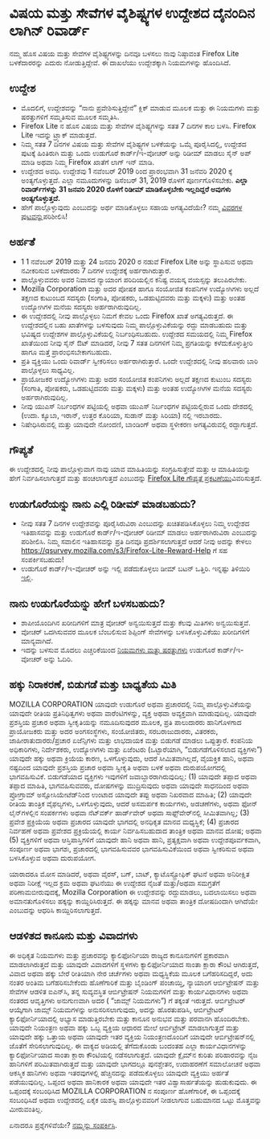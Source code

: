 # ವಿಷಯ ಮತ್ತು ಸೇವೆಗಳ ವೈಶಿಷ್ಟ್ಯಗಳ ಉದ್ದೇಶದ ದೈನಂದಿನ ಲಾಗಿನ್ ರಿವಾರ್ಡ್

ನಮ್ಮ ಹೊಸ ವಿಷಯ ಮತ್ತು ಸೇವೆಗಳ ವೈಶಿಷ್ಟ್ಯಗಳನ್ನು ದಿನವೂ ಬಳಸಲು ನಾವು ನಿಷ್ಠಾವಂತ Firefox Lite ಬಳಕೆದಾರರನ್ನು ಎದುರು ನೋಡುತ್ತಿದ್ದೇವೆ. ಈ ದಾಖಲೆಯು ಉದ್ದೇಶಕ್ಕಾಗಿ ನಿಯಮಗಳನ್ನು ಹೊಂದಿಸಿದೆ.

## ಉದ್ದೇಶ
* ಮೊದಲಿಗೆ, ಉದ್ದೇಶವನ್ನು “ನಾನು ಪ್ರವೇಶಿಸುತ್ತಿದ್ದೇನೆ” ಕ್ಲಿಕ್ ಮಾಡುವ ಮೂಲಕ ಮತ್ತು ಈ ನಿಯಮಗಳು ಮತ್ತು ಷರತ್ತುಗಳಿಗೆ ಸಮ್ಮತಿಸುವ ಮೂಲಕ ಸಮ್ಮತಿಸಿ.
* Firefox Lite ನ ಹೊಸ ವಿಷಯ ಮತ್ತು ಸೇವೆಗಳ ವೈಶಿಷ್ಟ್ಯಗಳನ್ನು ಸತತ 7 ದಿನಗಳ ಕಾಲ ಬಳಸಿ. Firefox Lite ಇದನ್ನು ಟ್ರ್ಯಾಕ್ ಮಾಡುತ್ತದೆ.
* ನಿಮ್ಮ ಸತತ 7 ದಿನಗಳ ವಿಷಯ ಮತ್ತು ಸೇವೆಗಳ ವೈಶಿಷ್ಟ್ಯಗಳ ಬಳಕೆಯನ್ನು ಒಮ್ಮೆ ಪೂರೈಸಿದಲ್ಲಿ, ಉದ್ದೇಶದ ಪುಟಕ್ಕೆ ಹಿಂತಿರುಗಿ ಮತ್ತು ಒಂದು ಉಡುಗೊರೆ ಕಾರ್ಡ್/ಇ-ವೋಚರ್ ಅನ್ನು ರಿಡೀಮ್ ಮಾಡಲು ಸೈನ್ ಅಪ್ ಮಾಡಿ ಅಥವಾ ನಿಮ್ಮ Firefox ಖಾತೆಗೆ ಲಾಗ್ ಇನ್ ಮಾಡಿ.
* ಉದ್ದೇಶದ ಅವಧಿ. ಉದ್ದೇಶವು 1 ನವೆಂಬರ್ 2019 ರಿಂದ ಪ್ರಾರಂಭವಾಗಿ 31 ಜನೆವರಿ 2020 ಕ್ಕೆ ಅಂತ್ಯಗೊಳ್ಳುತ್ತದೆ. ಎಲ್ಲಾ ನಮೂದುಗಳನ್ನು ಡಿಸೆಂಬರ್ 31, 2019 ರೊಳಗೆ ಪೂರ್ಣಗೊಳಿಸಬೇಕು. **ಎಲ್ಲಾ ರಿವಾರ್ಡ್‌ಗಳನ್ನು 31 ಜನವರಿ 2020 ರೊಳಗೆ ರಿಡೀಮ್ ಮಾಡಿಕೊಳ್ಳಬೇಕು ಇಲ್ಲದಿದ್ದರೆ ಅವುಗಳು ಅಂತ್ಯಗೊಳ್ಳುತ್ತದೆ.**
* ಹೇಗೆ ಪಾಲ್ಗೊಳ್ಳುವುದು ಎಂಬುದನ್ನು ಅರ್ಥ ಮಾಡಿಕೊಳ್ಳಲು ಸಹಾಯ ಅಗತ್ಯವಿದೆಯೇ? ನಮ್ಮ [ವಿವರಗಳ ಪುಟವನ್ನು]( https://support.mozilla.org/kb/firefox-lite-reward-program )ಪರಿಶೀಲಿಸಿ!

## ಅರ್ಹತೆ

* 1 1 ನವೆಂಬರ್ 2019 ಮತ್ತು 24 ಜನವರಿ 2020 ರ ನಡುವೆ Firefox Lite ಅನ್ನು ಸ್ಥಾಪಿಸುವ ಅಥವಾ ನವೀಕರಿಸುವ ಬಳಕೆದಾರರು 7 ದಿನಗಳ ಉದ್ದೇಶಕ್ಕೆ ಅರ್ಹರಾಗಿರುತ್ತಾರೆ. 
* ಪಾಲ್ಗೊಳ್ಳುವವರು ಅವರ ನಿವಾಸದ ನ್ಯಾಯಾಂಗ ಪರಿದಿಯಲ್ಲಿನ ಕನಿಷ್ಟ ವಯಸ್ಕ ವಯಸ್ಸನ್ನು ತಲುಪಿರಬೇಕು.
* Mozilla Corporation ಮತ್ತು ಅದರ ಪೋಷಕ ಹಾಗೂ ಸಂಯೋಜಿತ ಕಂಪನಿಗಳ ಉದ್ಯೋಗಿಗಳು ಅಲ್ಲದೆ ತಕ್ಷಣದ ಕುಟುಂಬದ ಸದಸ್ಯರು (ಸಂಗಾತಿ, ಪೋಷಕರು, ಒಡಹುಟ್ಟಿದವರು ಮತ್ತು ಮಕ್ಕಳು) ಮತ್ತು ಅಂತಹ ಉದ್ಯೋಗಿಗಳ ಮನೆಯ ಸದಸ್ಯರು ಅರ್ಹರಾಗಿರುವುದಿಲ್ಲ.
* ಈ ಉದ್ದೇಶದಲ್ಲಿ ನೀವು ಪಾಲ್ಗೊಳ್ಳಲು ನಿಮಗೆ ಕೇವಲ ಒಂದು Firefox ಖಾತೆ ಅಗತ್ಯವಿರುತ್ತದೆ. ಈ ಉದ್ದೇಶದಲ್ಲಿನ ಬಹು ಖಾತೆಗಳನ್ನು ಬಳಸುವುದು ನಿಮ್ಮ ಪಾಲ್ಗೊಳ್ಳುವಿಕೆಯನ್ನು ರದ್ದು ಮಾಡಬಹುದು ಮತ್ತು ಭವಿಷ್ಯದ ಉದ್ದೇಶಗಳ ಪಾಲ್ಗೊಳ್ಳುವಿಕೆಯಲ್ಲಿ ನಿರ್ಬಂಧಿಸಬಹುದು. ಉದ್ದೇಶದ ಸಮಯದಲ್ಲಿ ನಿಮ್ಮ Firefox ಖಾತೆಯಿಂದ ನೀವು ಸೈನ್ ಔಟ್ ಮಾಡಿದರೆ, ನೀವು 7 ಸತತ ದಿನಗಳಿಗೆ ನಿಮ್ಮ ಪ್ರಗತಿಯನ್ನು ಕಳೆದುಕೊಳ್ಳುತ್ತೀರಿ ಹಾಗೂ ಮತ್ತೆ ಪ್ರಾರಂಭಿಸಬೇಕಾಗಬಹುದು.
* ಪ್ರತಿ ವ್ಯಕ್ತಿಯು ಒಂದು ರಿವಾರ್ಡ್ ಸ್ವೀಕರಿಸಲು ಅರ್ಹರಾಗಿರುತ್ತಾರೆ. ಒಂದೇ ಉದ್ದೇಶದಲ್ಲಿ ನೀವು ಹಲವಾರು ಬಾರಿ ಪಾಲ್ಗೊಳ್ಳಲು ಸಾಧ್ಯವಿಲ್ಲ.
* ಪ್ರಾಯೋಜಕರ ಉದ್ಯೋಗಿಗಳು ಮತ್ತು ಅದರ ಸಂಯೋಜಿತ ಕಂಪನಿಗಳು ಅಲ್ಲದೆ ತಕ್ಷಣದ ಕುಟುಂಬ ಸದಸ್ಯರು (ಸಂಗಾತಿ, ಪೋಷಕರು, ಒಡಹುಟ್ಟಿದವರು ಮತ್ತು ಮಕ್ಕಳು) ಮತ್ತು ಅಂತಹ ಉದ್ಯೋಗಿಗಳ ಮನೆಯ ಸದಸ್ಯರು ಅರ್ಹರಾಗಿರುವುದಿಲ್ಲ.
* ನೀವು ಯುಎಸ್ ನಿರ್ಬಂಧಗಳ ಪಟ್ಟಿಯಲ್ಲಿ ಅಥವಾ ಯುಎಸ್ ನಿರ್ಬಂಧಗಳ ಪಟ್ಟಿಯಲ್ಲಿರುವ ಒಂದು ದೇಶದಲ್ಲಿ (ಉದಾ. ಕ್ಯೂಬಾ, ಇರಾನ್, ಉತ್ತರ ಕೊರಿಯಾ, ಸುಡಾನ್ ಮತ್ತು ಸಿರಿಯಾ) ನಲ್ಲಿ ಇರಬಾರದು.
* ನಿಷೇಧಿಸಿರುವಲ್ಲಿ ಮತ್ತು ಯಾವುದೇ ನೋಂದಣಿ, ಬಾಂಡಿಂಗ್ ಅಥವಾ ಸ್ಥಳೀಕರಣ ಅಗತ್ಯವಿರುವಲ್ಲಿ ರದ್ದಾಗುತ್ತದೆ.

## ಗೌಪ್ಯತೆ
ಈ ಉದ್ದೇಶದಲ್ಲಿ ನೀವು ಪಾಲ್ಗೊಳ್ಳುವಾಗ ನಾವು ಯಾವ ಮಾಹಿತಿಯನ್ನು ಸಂಗ್ರಹಿಸುತ್ತೇವೆ ಮತ್ತು ಆ ಮಾಹಿತಿಯನ್ನು ಹೇಗೆ ನಿರ್ವಹಿಸಲಾಗುತ್ತದೆ ಮತ್ತು ಹಂಚಲಾಗುತ್ತದೆ ಎಂಬುದನ್ನು [Firefox Lite ಗೌಪ್ಯತೆ ಪ್ರಕಟಣೆಯು](https://www.mozilla.org/privacy/firefox-lite/)ವಿವರಿಸುತ್ತದೆ.

## ಉಡುಗೊರೆಯನ್ನು ನಾನು ಎಲ್ಲಿ ರಿಡೀಮ್ ಮಾಡಬಹುದು?
* ನೀವು ಸತತ 7 ದಿನಗಳ ಉದ್ದೇಶವನ್ನು ಪೂರೈಸಿರುವಿರಾ ಎಂಬುದನ್ನು ಖಚಿತಪಡಿಸಿಕೊಳ್ಳಲು ನಿಮ್ಮ ಉದ್ದೇಶದ ಇತಿಹಾಸವನ್ನು ಮತ್ತು ಉಡುಗೊರೆ ಕಾರ್ಡ್/ಇ-ವೋಚರ್ ರಿಡೀಮ್ ಮಾಡಲು ಅರ್ಹರಾಗಿರುವಿರಾ ಎಂಬುದನ್ನು ಪರಿಶೀಲಿಸಿ. ನಿಮ್ಮ ಸವಾಲಿನ ಇತಿಹಾಸವನ್ನು ಪ್ರತಿ ದಿನವೂ ಪ್ರದರ್ಶಿಸಲಾಗುತ್ತದೆ ಆದರೆ ನೀವು ಅದನ್ನು ಕೇಳಲು https://qsurvey.mozilla.com/s3/Firefox-Lite-Reward-Help ಗೆ ಸಹ ಸಂಪರ್ಕಿಸಬಹುದು!
* ಉಡುಗೊರೆ ಕಾರ್ಡ್/ಇ-ವೋಚರ್ ಅನ್ನು ಇಲ್ಲಿ ಪಡೆದುಕೊಳ್ಳಲು ಡೀಮ್ ಬಟನ್ ಒತ್ತಿರಿ. ಇನ್ನಷ್ಟು ತಿಳಿಯಿರಿ [ಇಲ್ಲಿ]( https://support.mozilla.org/kb/firefox-lite-reward-program).

## ನಾನು ಉಡುಗೊರೆಯನ್ನು ಹೇಗೆ ಬಳಸಬಹುದು?
* ಶಾಪೀಯೊಂದಿಗಿನ ಖರೀದಿಗಳಿಗೆ ಮಾತ್ರ ವೋಚರ್ ಅನ್ವಯಿಸುತ್ತದೆ ಮತ್ತು ಕೆಲವು ಮಿತಿಗಳು ಅನ್ವಯಿಸುತ್ತವೆ.
* ವೋಚರ್ ಒದಗಿಸುವವರ ಮೂಲಕ ಬೆಂಬಲಿಸುವ ಶಿಪ್ಪಿಂಗ್ ಸೇವೆಗಳನ್ನು ಬಳಸಿಕೊಳ್ಳುವಿಕೆಯು ಖರೀದಿಗಳಿಗೆ ಮಾನ್ಯವಾಗಿದೆ.
* ಇದನ್ನು ಬಳಸುವ ಮೊದಲು ಎಚ್ಚರಿಕೆಯಿಂದ [ನಿಯಮಗಳು ಮತ್ತು ಷರತ್ತುಗಳು](https://shopee.co.id/events3/code/249735221/?utm_source=Mozilla&utm_medium=Mozilla&utm_campaign=VoucherMozilla) ಉಡುಗೊರೆ ಕಾರ್ಡ್/ಇ-ವೋಚರ್ ಅನ್ನು ಓದಿರಿ.

## ಹಕ್ಕು ನಿರಾಕರಣೆ, ಬಿಡುಗಡೆ ಮತ್ತು ಬಾಧ್ಯತೆಯ ಮಿತಿ

MOZILLA CORPORATION ಯಾವುದೇ ಉಡುಗೊರೆ ಅಥವಾ ಪ್ರಚಾರದಲ್ಲಿ ನಿಮ್ಮ ಪಾಲ್ಗೊಳ್ಳುವಿಕೆಯನ್ನು ಯಾವುದೇ ರೀತಿಯ ಪ್ರತಿನಿಧಿತ್ವಗಳು ಅಥವಾ ವಾರೆಂಟಿಗಳನ್ನು, ವ್ಯಕ್ತ ಅಥವಾ ಅವ್ಯಕ್ತವಾಗಿ ಮಾಡುವುದಿಲ್ಲ. ಯಾವುದೇ ಪ್ರಶಸ್ತಿಯ ಪ್ರಚಾರ ಅಥವಾ ಸ್ವೀಕೃತಿಯನ್ನು ನಮೂದಿಸುವುದರ ಮೂಲಕ, ಪ್ರತಿ ಪಾಲುದಾರರು ಹಾನಿಗೊಳಗಾದ ಪ್ರಾಯೋಜಕರು ಮತ್ತು ಅದರ ಅಂಗಸಂಸ್ಥೆಗಳು, ಸಂಯೋಜಿತರು, ಸರಬರಾಜುದಾರರು, ವಿತರಕರು, ಜಾಹೀರಾತುದಾರರು/ಪ್ರಚಾರ ಏಜೆನ್ಸಿಗಳು ಮತ್ತು ಲಾಭದಾಯಕ ಮತ್ತು ಬಿಡುಗಡೆ ಮಾಡಲು ಒಪ್ಪುತ್ತಾರೆ. ಕಂಪನಿಯ ಅಧಿಕಾರಿಗಳು, ನಿರ್ದೇಶಕರು, ಉದ್ಯೋಗಿಗಳು ಮತ್ತು ಏಜೆಂಟರು (ಒಟ್ಟಾರೆಯಾಗಿ, “ಬಿಡುಗಡೆಗೊಳಿಸಲಾದ ವ್ಯಕ್ತಿಗಳು”) ಯಾವುದೇ ಹಕ್ಕು ಅಥವಾ ಕ್ರಿಯೆಯ ಕಾರಣ, ಒಳಗೊಳ್ಳುವುದು, ಆದರೆ ಸೀಮಿತವಾಗಿಲ್ಲದೆ, ವೈಯಕ್ತಿಕ ಹಾನಿ, ಅಥವಾ ನಷ್ಟದಿಂದ ಯಾವುದೇ ಪ್ರಶಸ್ತಿಯ ಪ್ರಚಾರ ಅಥವಾ ಸ್ವೀಕೃತಿ ಅಥವಾ ಬಳಕೆ ಅಥವಾ ದುರುಪಯೋಗದಲ್ಲಿ ಭಾಗವಹಿಸುವಿಕೆ. ಬಿಡುಗಡೆಯಾದ ವ್ಯಕ್ತಿಗಳು ಇವುಗಳಿಗೆ ಜವಾಬ್ದಾರರಾಗಿರುವುದಿಲ್ಲ: (1) ಯಾವುದೇ ತಪ್ಪಾದ ಅಥವಾ ತಪ್ಪಾದ ಮಾಹಿತಿ, ಭಾಗವಹಿಸುವವರು, ದೋಷಗಳನ್ನು ಮುದ್ರಿಸುವುದು ಅಥವಾ ಯಾವುದೇ ಸಾಧನದಿಂದ ಅಥವಾ ಪ್ರೋಗ್ರಾಮ್ ಅಸ್ಸೋಸಿಯೇಟೆಡ್‌ನಿಂದ ಉಂಟಾದ ಯಾವುದೇ ತಪ್ಪು ಅಥವಾ ನಿಖರವಾದ ಮಾಹಿತಿ; (2) ಯಾವುದೇ ರೀತಿಯ ತಾಂತ್ರಿಕ ವೈಫಲ್ಯಗಳು, ಒಳಗೊಳ್ಳುವುದು, ಆದರೆ ಅಸಮರ್ಪಕ ಕಾರ್ಯಗಳು, ಅಡಚಣೆಗಳು, ಅಥವಾ ಫೋನ್ ಲೈನ್‌ಗಳಲ್ಲಿನ ಸಂಪರ್ಕಗಳು ಅಥವಾ ನೆಟ್‌ವರ್ಕ್ ಹಾರ್ಡ್‌ವೇರ್ ಅಥವಾ ಸಾಫ್ಟ್‌ವೇರ್‌ನಲ್ಲಿ ಸೀಮಿತವಾಗಿಲ್ಲ; (3) ಪ್ರವೇಶ ಪ್ರಕ್ರಿಯೆಯ ಅಥವಾ ಪ್ರಚಾರದ ಯಾವುದೇ ಭಾಗದಲ್ಲಿ ಅನಧಿಕೃತ ಮಾನವ ಮಧ್ಯಸ್ಥಿಕೆ; (4) ಪ್ರಚಾರದ ನಿರ್ವಹಣೆ ಅಥವಾ ಪ್ರವೇಶದ ಪ್ರಕ್ರಿಯೆಯಲ್ಲಿ ಕಾರ್ಯ ನಿರ್ವಹಿಸಬಹುದಾದ ತಾಂತ್ರಿಕ ಅಥವಾ ಮಾನವ ದೋಷ; ಅಥವಾ (5) ವ್ಯಕ್ತಿಗಳಿಗೆ ಅಥವಾ ಆಸ್ತಿಪಾಸ್ತಿಗಳಿಗೆ ಯಾವುದೇ ಹಾನಿ ಅಥವಾ ಹಾನಿ, ಪ್ರತ್ಯಕ್ಷವಾಗಿ ಅಥವಾ ಉದ್ದೇಶಪೂರ್ವಕವಾಗಿ, ಸಂಪೂರ್ಣ ಅಥವಾ ಭಾಗಶಃ, ಪ್ರಚಾರದಲ್ಲಿ ಭಾಗವಹಿಸುವವರ ಭಾಗವಹಿಸುವಿಕೆಯಿಂದ ಅಥವಾ ಸ್ವೀಕರಿಸುವ ಅಥವಾ ಬಳಸಿಕೊಳ್ಳುವ ಅಥವಾ ದುರುಪಯೋಗ.

ಯಾರಾದರೂ ಮೋಸ ಮಾಡಿದರೆ, ಅಥವಾ ವೈರಸ್, ಬಗ್, ಬಾಟ್, ಕ್ಯಾಟೊಸ್ಟ್ರೋಫಿಕ್ ಘಟನೆ ಅಥವಾ ಅನಿರೀಕ್ಷಿತ ಅಥವಾ ನಿರೀಕ್ಷೆ ಇಲ್ಲದ ಕ್ರಮ ಅಥವಾ ಘಟನೆಯು ಈ ಉದ್ದೇಶದ ನೈಜತೆ ಮತ್ತು/ಅಥವಾ ಸಮಗ್ರತೆಗೆ ಪರಿಣಾಮಬೀರುವುದಕ್ಕೆ, Mozilla Corporation ಈ ಉದ್ದೇಶವನ್ನು ರದ್ದುಮಾಡಲು, ಬದಲಾಯಿಸಲು ಅಥವಾ ಅಮಾನತುಗೊಳಿಸಲು ಹಕ್ಕನ್ನು ಕಾಯ್ದಿರಿಸಿರುತ್ತದೆ. ಈ ಹಕ್ಕನ್ನು ಮಾನವ ಅಥವಾ ತಾಂತ್ರಿಕ ದೋಷದಿಂದಾಗಿ ಆಗಿದೆಯೇ ಎಂಬುದನ್ನು ಆಧರಿಸಿ ಕಾಯ್ದಿರಿಸಲಾಗುತ್ತದೆ.

## ಆಡಳಿತದ ಕಾನೂನು ಮತ್ತು ವಿವಾದಗಳು

ಈ ಅಧಿಕೃತ ನಿಯಮಗಳು ಮತ್ತು ಪ್ರಚಾರವನ್ನು ಕ್ಯಾಲಿಫೋರ್ನಿಯಾ ರಾಜ್ಯದ ಕಾನೂನುಗಳಿಗೆ ಪ್ರಕಾರವಾಗಿ ಮಾಡಲಾಗಿರುತ್ತದೆ ಮತ್ತು ಯಾವುದೇ ವಿವಾದಗಳಿಗೆ ಸ್ಥಳಗಳು ಕ್ಯಾಲಿಫೋರ್ನಿಯಾದ ಸಾಂತಾ ಕ್ಲಾರಾ ಕೌಂಟಿ ಆಗಿರುತ್ತದೆ, ವಿವಾದ ಅಥವಾ ಹಕ್ಕು ಬೇರೆ ರೀತಿಯಾಗಿ ನೇರ ಚರ್ಚೆಗಳು ಅಥವಾ ಮಧ್ಯಸ್ಥಿಕೆಯ ಮೂಲಕ ಬಗೆಹರಿಸದಿದ್ದರೆ, ಅದು ನಂತರ ಅಂತಿಮ ಬಗೆಹರಿಸಬೇಕೆಂದು ಹೊಣೆಗಾರಿಕೆ ಮತ್ತು ಬೈಂಡಿಂಗ್ ಪಂಚಾಯ್ತಿ, ನ್ಯಾಯಾಂಗ ಆರ್ಬಿಟ್ರೇಷನ್ ಮತ್ತು ಸೇವೆಗಳ ಆಡಳಿತ ಐಎನ್‌ಸಿ, ತನ್ನ ಸುವ್ಯವಸ್ಥಿತ ಆರ್ಬಿಟ್ರೇಷನ್ ನಿಯಮಗಳಿಗೆ ಮತ್ತು ಕಾರ್ಯವಿಧಾನಗಳು ಅಥವಾ ನಂತರದ ಆವೃತ್ತಿಗಳು ಅನುಗುಣವಾಗಿ ಅದರ ( “ಜಾಮ್ಸ್ ನಿಯಮಗಳು”) ಗೆ ತಕ್ಕಂತೆ ಇರುತ್ತದೆ. ಆರ್ಬಿಟ್ರೇಟರ್ ಆಯ್ಕೆಗಾಗಿ ಜಾಮ್ಸ್ ನಿಯಮಗಳನ್ನು ಅನುಸರಿಸಲಾಗುವುದು, ಅದನ್ನು ಹೊರತುಪಡಿಸಿ, ಆರ್ಬಿಟ್ರೇಟರ್ ಕ್ಯಾಲಿಫೋರ್ನಿಯಾದಲ್ಲಿ ಅಭ್ಯಾಸ ಮಾಡುತ್ತಿರಬೇಕು  ಮತ್ತು ಕಾನೂನ ಅನುಭವ ಮತ್ತು ಪರವಾನಗಿ ಹೊಂದಿರಬೇಕು. ಯಾವುದೇ ನಿಯಂತ್ರಣ ಅಥವಾ ಹಕ್ಕು ಒಬ್ಬ ವ್ಯಕ್ತಿಯ ಆಧಾರದ ಮೇಲೆ ಆರ್ಬಿಟ್ರೇಟ್ ಮಾಡಲಾಗುತ್ತದೆ ಮತ್ತು ಯಾವುದೇ ಹಕ್ಕು ಒತ್ತಾಯ ಅಥವಾ ಯಾವುದೇ ಇತರ ವ್ಯಕ್ತಿಯ ನಿಯಂತ್ರಣದೊಂದಿಗೆ ಯಾವುದೇ ಆರ್ಬಿಟ್ರೇಷನ್‌ನಲ್ಲಿ ಜೊತೆಗೆ ಸೇರಿಸಲಾಗುವುದಿಲ್ಲ. ಈ ವಾಕ್ಯದ ಅಡಿಯಲ್ಲಿ ತೆಗೆದುಕೊಂಡು ಬಂದಂತಹ ಎಲ್ಲಾ ಕಾರ್ಯವಿಧಾನಗಳನ್ನು ಕ್ಯಾಲಿಫೋರ್ನಿಯಾದ ಸಾಂತಾ ಕ್ಲಾರಾ ಕೌಂಟಿಯಲ್ಲಿ ನಡೆಸಲಾಗುತ್ತದೆ. ಯಾವುದೇ ಕ್ಲೈಮ್‌ನ ಕುರಿತು ಪರಿಹಾರವನ್ನು ನೈಜ ಹಾನಿಗಳಿಗೆ ಪರಿಮಿತವಾಗಿರುತ್ತದೆ ಮತ್ತು ಯಾವುದೇ ಭಾಗದಲ್ಲೂ ಪುನಶ್ಚೇತನ, ಉದಾಹರಣೆಗೆ ಸಮಾಲೋಚನೆ ಅಥವಾ ಆಕಸ್ಮಿಕ ಹಾನಿಗಳು ಅಥವಾ ಇತರವುಗಳಲ್ಲಿ ಹೆಚ್ಚಿನದನ್ನು ಪಡೆದುಕೊಳ್ಳಲು ಯಾವುದೇ ವ್ಯಕ್ತಿಯು ಅರ್ಹತೆ ಪಡೆಯುವುದಿಲ್ಲ. ಒಪ್ಪಂದ ಅಥವಾ ಹಾನಿಕಾರಕ ಅಥವಾ ಯಾವುದೇ ಇತರ ವಿಶ್ವಾಸಾರ್ಹತೆಯನ್ನು ಹುಡುಕುವುದು. ಈ ಒಪ್ಪಂದಕ್ಕೆ ಸಂಬಂಧಿಸಿದ MOZILLA CORPORATION ನ ಸಂಪೂರ್ಣ ಹೊಣೆಗಾರಿಕೆ, ಈ ಒಪ್ಪಂದಕ್ಕೆ ಸಂಬಂಧಿಸಿದೆ ಅಥವಾ ಉದ್ದೇಶದಲ್ಲಿ ಏಕೈಕ ಯಶಸ್ವಿ ಪಾಲ್ಗೊಳ್ಳುವವರಿಗೆ ನೀಡಲಾಗುವ ಬಹುಮಾನದ ಒಟ್ಟು ಮೊತ್ತವನ್ನು ಮೀರುವಂತಿಲ್ಲ.

ಏನಾದರೂ ಪ್ರಶ್ನೆಗಳಿವೆಯೇ? [ನಮ್ಮನ್ನು ಸಂಪರ್ಕಿಸಿ]( https://qsurvey.mozilla.com/s3/Firefox-Lite-Reward-Help).

